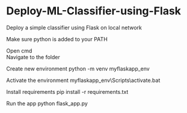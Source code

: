 # Deploy-ML-Classifier-using-Flask
Deploy a simple classifier using Flask on local network

Make sure python is added to your PATH

Open cmd<br>
Navigate to the folder

Create new environment
python -m venv myflaskapp_env

Activate the environment
myflaskapp_env\Scripts\activate.bat

Install requirements
pip install -r requirements.txt

Run the app
python flask_app.py


